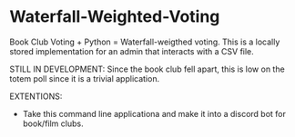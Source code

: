 # Waterfall-Weighted-Voting
Book Club Voting + Python = Waterfall-weigthed voting. This is a locally stored implementation for an admin that interacts with a CSV file.

STILL IN DEVELOPMENT: Since the book club fell apart, this is low on the totem poll since it is a trivial application.

EXTENTIONS: 
 - Take this command line applicationa and make it into a discord bot for book/film clubs.
